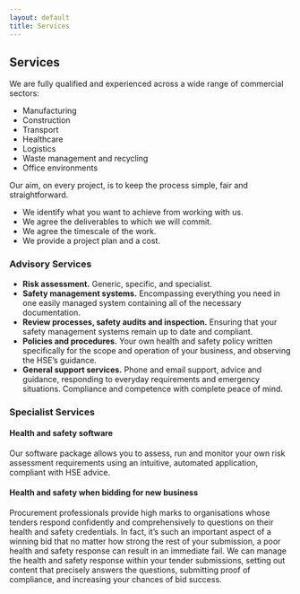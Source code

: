 ```yaml
---
layout: default
title: Services
---
```

## Services

We are fully qualified and experienced across a wide range of commercial sectors:

* Manufacturing
* Construction
* Transport
* Healthcare
* Logistics
* Waste management and recycling
* Office environments

Our aim, on every project, is to keep the process simple, fair and straightforward.

* We identify what you want to achieve from working with us.
* We agree the deliverables to which we will commit.
* We agree the timescale of the work.
* We provide a project plan and a cost.

### Advisory Services

* **Risk assessment.** Generic, specific, and specialist.
* **Safety management systems.** Encompassing everything you need in one easily managed system containing all of the necessary documentation.
* **Review processes, safety audits and inspection.** Ensuring that your safety management systems remain up to date and compliant.
* **Policies and procedures.** Your own health and safety policy written specifically for the scope and operation of your business, and observing the HSE’s guidance.
* **General support services.** Phone and email support, advice and guidance, responding to everyday requirements and emergency situations. Compliance and competence with complete peace of mind.

### Specialist Services

#### Health and safety software
Our software package allows you to assess, run and monitor your own risk assessment requirements using an intuitive, automated application, compliant with HSE advice.

#### Health and safety when bidding for new business
Procurement professionals provide high marks to organisations whose tenders respond confidently and comprehensively to questions on their health and safety credentials. In fact, it’s such an important aspect of a winning bid that no matter how strong the rest of your submission, a poor health and safety response can result in an immediate fail. We can manage the health and safety response within your tender submissions, setting out content that precisely answers the questions, submitting proof of compliance, and increasing your chances of bid success.
